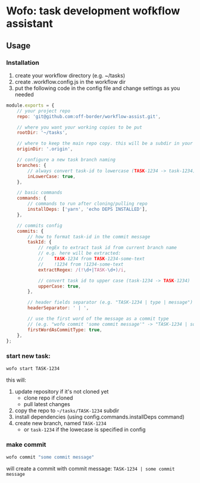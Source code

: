 # Wofo: task development wofkflow assistant

## Usage

### Installation

1. create your workflow directory (e.g. ~/tasks)
2. create .workflow.config.js in the workflow dir
3. put the following code in the config file and change settings as you needed

```js
module.exports = {
    // your project repo
    repo: 'git@github.com:off-border/workflow-assist.git',

    // where you want your working copies to be put
    rootDir: '~/tasks',

    // where to keep the main repo copy. this will be a subdir in your rootDir
    originDir: '.origin',

    // configure a new task branch naming
    branches: {
        // always convert task-id to lowercase (TASK-1234 -> task-1234)
        inLowerCase: true,
    },

    // basic commands
    commands: {
        // commands to run after cloning/pulling repo
        installDeps: ['yarn', 'echo DEPS INSTALLED'],
    },

    // commits config
    commits: {
        // how to format task-id in the commit message
        taskId: {
            // regEx to extract task id from current branch name
            // e.g. here will be extracted:
            //    TASK-1234 from TASK-1234-some-text
            //    !1234 from !1234-some-text
            extractRegex: /(!\d+|TASK-\d+)/i,

            // convert task id to upper case (task-1234 -> TASK-1234)
            upperCase: true,
        },

        // header fields separator (e.g. "TASK-1234 | type | message")
        headerSeparator: ' | ',

        // use the first word of the message as a commit type
        // (e.g. "wofo commit 'some commit message'" -> "TASK-1234 | some | commit message)
        firstWordAsCommitType: true,
    },
};
```

### start new task:

```bash
wofo start TASK-1234
```

this will:

1. update repository
   if it's not cloned yet
    - clone repo
      if cloned
    - pull latest changes
2. copy the repo to `~/tasks/TASK-1234` subdir
3. install dependencies (using config.commands.installDeps command)
4. create new branch, named `TASK-1234`
    - or `task-1234` if the lowecase is specified in config

### make commit

```bash
wofo commit "some commit message"
```

will create a commit with commit message:
`TASK-1234 | some commit message`
